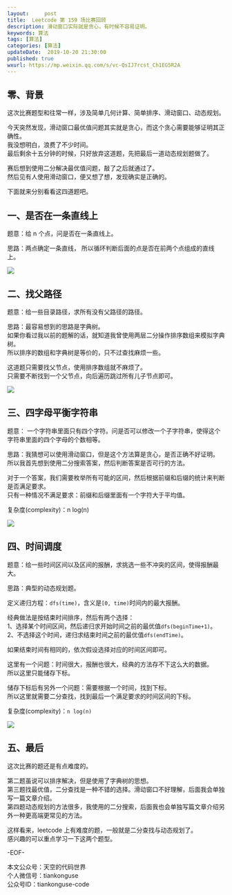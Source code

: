 ```yaml
---   
layout:     post  
title:  Leetcode 第 159 场比赛回顾  
description: 滑动窗口实际就是贪心，有时候不容易证明。  
keywords: 算法  
tags: [算法]    
categories: [算法]  
updateDate:  2019-10-20 21:30:00  
published: true  
wxurl: https://mp.weixin.qq.com/s/vc-QsIJ7rcst_Ch1EG5R2A  
---  
```



## 零、背景  


这次比赛题型和往常一样，涉及简单几何计算、简单排序、滑动窗口、动态规划。  


今天突然发现，滑动窗口最优值问题其实就是贪心，而这个贪心需要能够证明其正确性。  
我没想明白，浪费了不少时间。  
最后剩余十五分钟的时候，只好放弃这道题，先把最后一道动态规划题做了。  


赛后想到使用二分解决最优值问题，敲了之后就通过了。  
然后见有人使用滑动窗口，便又想了想，发现确实是正确的。  


下面就来分别看看这四道题吧。  


## 一、是否在一条直线上  


题意：给 n 个点，问是否在一条直线上。  


思路：两点确定一条直线， 所以循环判断后面的点是否在前两个点组成的直线上。


![](https://res2019.tiankonguse.com/images/2019/10/20/001.png)


## 二、找父路径  


题意：给一些目录路径，求所有没有父路径的路径。  


思路：最容易想到的思路是字典树。  
如果你看过我以前的题解的话，就知道我曾使用两层二分操作排序数组来模拟字典树。   
所以排序的数组和字典树是等价的，只不过查找麻烦一些。  


这道题只需要找父节点，使用排序数组就不麻烦了。  
只需要不断找到一个父节点，向后遍历跳过所有儿子节点即可。  


![](https://res2019.tiankonguse.com/images/2019/10/20/002.png)


## 三、四字母平衡字符串  


题意： 一个字符串里面只有四个字符。问是否可以修改一个子字符串，使得这个字符串里面的四个字母的个数相等。  


思路：我猜想可以使用滑动窗口，但是这个方法算是贪心，是否正确不好证明。  
所以我首先想到使用二分搜索答案，然后判断答案是否可行的方法。  


对于一个答案，我们需要枚举所有可能的区间，然后根据前缀和后缀的统计来判断是否满足要求。  
只有一种情况不满足要求：前缀和后缀里面有一个字符大于平均值。  


复杂度(complexity)：n log(n)  



![](https://res2019.tiankonguse.com/images/2019/10/20/003.png)


## 四、时间调度  


题意：给一些时间区间以及区间的报酬，求挑选一些不冲突的区间，使得报酬最大。  


思路：典型的动态规划题。  


定义递归方程：`dfs(time)`，含义是`[0, time)`时间内的最大报酬。   



经典做法是按结束时间排序，然后有两个选择：  
1、选择某个时间区间，然后递归求开始时间之前的最优值`dfs(beginTime+1)`。  
2、不选择这个时间，递归求结束时间之前的最优值`dfs(endTime)`。  


如果结束时间有相同的，依次假设选择对应的时间区间即可。  



这里有一个问题：时间很大，报酬也很大，经典的方法存不下这么大的数据。  
所以这里只能储存下标。  


储存下标后有另外一个问题：需要根据一个时间，找到下标。  
所以这里就需要二分查找，找到最后一个满足要求的时间区间的下标。  


复杂度(complexity)：`n log(n)`  


![](https://res2019.tiankonguse.com/images/2019/10/20/004.png)


## 五、最后  


这次比赛的题还是有点难度的。  


第二题虽说可以排序解决，但是使用了字典树的思想。  
第三题找最优值，二分查找是一种不错的选择。滑动窗口不好理解，后面我会单独写一篇文章介绍。  
第四题动态规划的方法很多，我使用的二分搜索，后面我也会单独写篇文章介绍另外一种更高端更常见的方法。  


这样看来，leetcode 上有难度的题，一般就是二分查找与动态规划了。  
感兴趣的可以重点学习一下这两个题型。  



-EOF-  


本文公众号：天空的代码世界  
个人微信号：tiankonguse  
公众号ID：tiankonguse-code  
  

